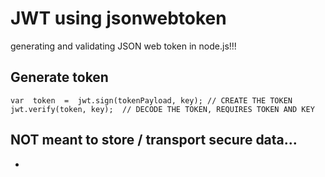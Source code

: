 # JWT using jsonwebtoken

 generating and validating JSON web token in node.js!!!


## Generate token
`var  token  =  jwt.sign(tokenPayload, key); // CREATE THE TOKEN`  
`jwt.verify(token, key);  // DECODE THE TOKEN, REQUIRES TOKEN AND KEY`

## NOT meant to store / transport secure data...
*
